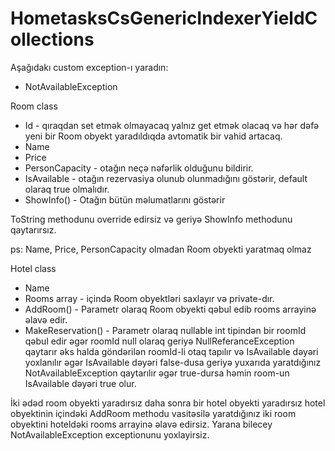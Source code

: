 # HometasksCsGenericIndexerYieldCollections

Aşağıdakı custom exception-ı yaradın:
- NotAvailableException

Room class
- Id - qıraqdan set etmək olmayacaq yalnız get etmək olacaq və hər dəfə yeni bir Room obyekt yaradıldıqda avtomatik bir vahid artacaq.
- Name
- Price
- PersonCapacity - otağın neçə nəfərlik olduğunu bildirir.
- IsAvailable - otağın rezervasiya olunub olunmadığını göstərir, default olaraq true olmalıdır.
- ShowInfo() - Otağın bütün məlumatlarını göstərir

ToString methodunu override edirsiz və geriyə ShowInfo methodunu qaytarırsız.

ps: Name, Price, PersonCapacity olmadan Room obyekti yaratmaq olmaz

Hotel class
- Name
- Rooms array - içində Room obyektləri saxlayır və private-dır.
- AddRoom() - Parametr olaraq Room obyekti qəbul edib rooms arrayinə əlavə edir.
- MakeReservation() - Parametr olaraq nullable int tipindən bir roomId qəbul edir əgər roomId null olaraq geriyə NullReferanceException qaytarır əks halda göndərilən roomId-li otaq tapılır və IsAvailable dəyəri yoxlanılır əgər IsAvailable dəyəri  false-dusa geriyə yuxarıda yaratdığınız NotAvailableException qaytarılır əgər true-dursa həmin room-un IsAvailable dəyəri true olur.

 İki ədəd room obyekti yaradırsız daha sonra bir hotel obyekti yaradırsız hotel obyektinin içindəki AddRoom methodu vasitəsilə yaratdığınız iki room obyektini hoteldəki rooms arrayinə əlavə edirsiz.
Yarana bilecey  NotAvailableException exceptionunu yoxlayirsiz.

